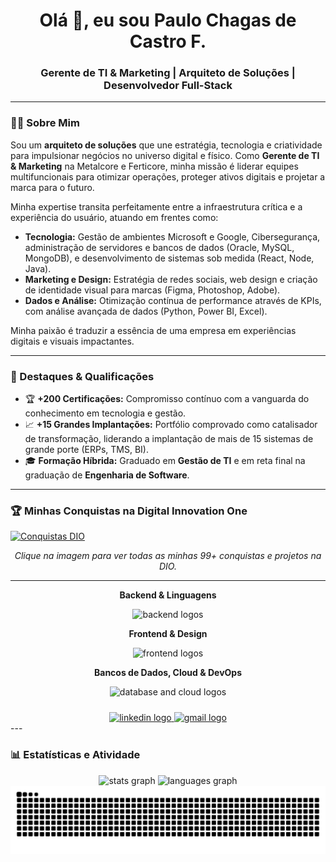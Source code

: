 <h1 align="center">Olá 👋, eu sou Paulo Chagas de Castro F.</h1>
<h3 align="center">Gerente de TI & Marketing | Arquiteto de Soluções | Desenvolvedor Full-Stack</h3>



---

### 👨‍💻 Sobre Mim

Sou um **arquiteto de soluções** que une estratégia, tecnologia e criatividade para impulsionar negócios no universo digital e físico. Como **Gerente de TI & Marketing** na Metalcore e Ferticore, minha missão é liderar equipes multifuncionais para otimizar operações, proteger ativos digitais e projetar a marca para o futuro.

Minha expertise transita perfeitamente entre a infraestrutura crítica e a experiência do usuário, atuando em frentes como:
- **Tecnologia:** Gestão de ambientes Microsoft e Google, Cibersegurança, administração de servidores e bancos de dados (Oracle, MySQL, MongoDB), e desenvolvimento de sistemas sob medida (React, Node, Java).
- **Marketing e Design:** Estratégia de redes sociais, web design e criação de identidade visual para marcas (Figma, Photoshop, Adobe).
- **Dados e Análise:** Otimização contínua de performance através de KPIs, com análise avançada de dados (Python, Power BI, Excel).

Minha paixão é traduzir a essência de uma empresa em experiências digitais e visuais impactantes.

---

### 🚀 Destaques & Qualificações

- 🏆 **+200 Certificações:** Compromisso contínuo com a vanguarda do conhecimento em tecnologia e gestão.
- 📈 **+15 Grandes Implantações:** Portfólio comprovado como catalisador de transformação, liderando a implantação de mais de 15 sistemas de grande porte (ERPs, TMS, BI).
- 🎓 **Formação Híbrida:** Graduado em **Gestão de TI** e em reta final na graduação de **Engenharia de Software**.

---

### 🏆 Minhas Conquistas na Digital Innovation One

<a href="LINK_PARA_SEU_PERFIL_NA_DIO" target="_blank">
  <img src="LINK_DA_IMAGEM_QUE_VOCÊ_UPAR_NO_SEU_REPOSITÓRIO" alt="Conquistas DIO"/>
</a>

*<p align="center">Clique na imagem para ver todas as minhas 99+ conquistas e projetos na DIO.</p>*


---
<div align="center">
  <p><b>Backend & Linguagens</b></p>
  <img src="https://skillicons.dev/icons?i=java,spring,nodejs,go,python,rust,cpp,bash" height="50" alt="backend logos"  />
  <p><b>Frontend & Design</b></p>
  <img src="https://skillicons.dev/icons?i=react,angular,ts,js,html,css,tailwind,figma,photoshop" height="50" alt="frontend logos"  />
  <p><b>Bancos de Dados, Cloud & DevOps</b></p>
  <img src="https://skillicons.dev/icons?i=oracle,mysql,postgres,mongodb,docker,aws,azure" height="50" alt="database and cloud logos"  />
</div>

<div align="center" style="margin-top: 1.5rem;">
  <a href="https://linkedin.com/in/paulo-chagas-de-castro-filho-0555a3213" target="_blank">
    <img src="https://img.shields.io/static/v1?message=LinkedIn&logo=linkedin&label=&color=0077B5&logoColor=white&labelColor=&style=for-the-badge" height="25" alt="linkedin logo"  />
  </a>
  <a href="mailto:castroghost2@gmail.com" target="_blank">
    <img src="https://img.shields.io/static/v1?message=Email&logo=gmail&label=&color=D14836&logoColor=white&labelColor=&style=for-the-badge" height="25" alt="gmail logo" />
  </a>
  </div>
---

### 📊 Estatísticas e Atividade

<div align="center">
  <img src="https://github-readme-stats.vercel.app/api?username=Dev-Universe-Castro&hide_title=false&hide_rank=false&show_icons=true&include_all_commits=true&count_private=true&disable_animations=false&theme=dracula&locale=pt-br&hide_border=false" height="150" alt="stats graph"  />
  <img src="https://github-readme-stats.vercel.app/api/top-langs?username=Dev-Universe-Castro&locale=pt-br&hide_title=false&layout=compact&card_width=320&langs_count=5&theme=dracula&hide_border=false" height="150" alt="languages graph"  />
</div>

<picture>
  <source media="(prefers-color-scheme: dark)" srcset="https://raw.githubusercontent.com/Dev-Universe-Castro/Dev-Universe-Castro/output/pacman-contribution-graph-dark.svg">
  <source media="(prefers-color-scheme: light)" srcset="https://raw.githubusercontent.com/Dev-Universe-Castro/Dev-Universe-Castro/output/pacman-contribution-graph.svg">
  <img alt="pacman contribution graph" src="https://raw.githubusercontent.com/Dev-Universe-Castro/Dev-Universe-Castro/output/pacman-contribution-graph.svg">
</picture>

